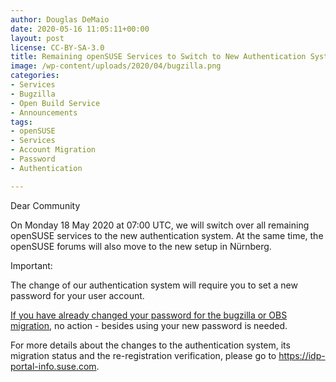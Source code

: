 ```yaml
---
author: Douglas DeMaio
date: 2020-05-16 11:05:11+00:00
layout: post
license: CC-BY-SA-3.0
title: Remaining openSUSE Services to Switch to New Authentication System
image: /wp-content/uploads/2020/04/bugzilla.png
categories:
- Services
- Bugzilla
- Open Build Service
- Announcements
tags:
- openSUSE
- Services
- Account Migration
- Password
- Authentication

---
```


Dear Community

On Monday 18 May 2020 at 07:00 UTC, we will switch over all remaining openSUSE services to the new authentication system. At the same time, the openSUSE forums will also move to the new setup in Nürnberg.

Important:

The change of our authentication system will require you to set a new password for your user account.

[If you have already changed your password for the bugzilla or OBS migration](https://news.opensuse.org/2020/05/09/community-account-migration/), no action - besides using your new password is  needed.

For more details about the changes to the authentication system, its migration status and the re-registration verification, please go to https://idp-portal-info.suse.com.

